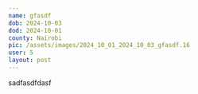 ```yaml
---
name: gfasdf
dob: 2024-10-03
dod: 2024-10-01
county: Nairobi
pic: /assets/images/2024_10_01_2024_10_03_gfasdf.16
user: 5
layout: post
---
```

<p class='py-2'></p><p class='py-2'></p><p class='py-2'>sadfasdfdasf</p>
